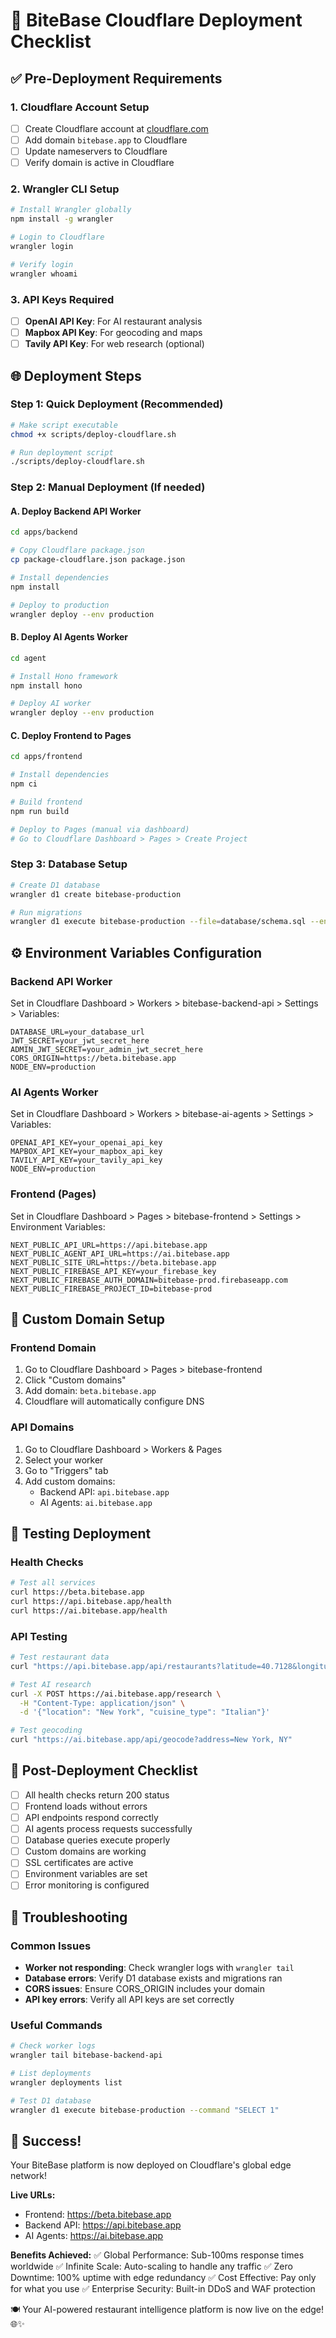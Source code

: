 # 🚀 BiteBase Cloudflare Deployment Checklist

## ✅ **Pre-Deployment Requirements**

### **1. Cloudflare Account Setup**
- [ ] Create Cloudflare account at [cloudflare.com](https://cloudflare.com)
- [ ] Add domain `bitebase.app` to Cloudflare
- [ ] Update nameservers to Cloudflare
- [ ] Verify domain is active in Cloudflare

### **2. Wrangler CLI Setup**
```bash
# Install Wrangler globally
npm install -g wrangler

# Login to Cloudflare
wrangler login

# Verify login
wrangler whoami
```

### **3. API Keys Required**
- [ ] **OpenAI API Key**: For AI restaurant analysis
- [ ] **Mapbox API Key**: For geocoding and maps
- [ ] **Tavily API Key**: For web research (optional)

## 🌐 **Deployment Steps**

### **Step 1: Quick Deployment (Recommended)**
```bash
# Make script executable
chmod +x scripts/deploy-cloudflare.sh

# Run deployment script
./scripts/deploy-cloudflare.sh
```

### **Step 2: Manual Deployment (If needed)**

#### **A. Deploy Backend API Worker**
```bash
cd apps/backend

# Copy Cloudflare package.json
cp package-cloudflare.json package.json

# Install dependencies
npm install

# Deploy to production
wrangler deploy --env production
```

#### **B. Deploy AI Agents Worker**
```bash
cd agent

# Install Hono framework
npm install hono

# Deploy AI worker
wrangler deploy --env production
```

#### **C. Deploy Frontend to Pages**
```bash
cd apps/frontend

# Install dependencies
npm ci

# Build frontend
npm run build

# Deploy to Pages (manual via dashboard)
# Go to Cloudflare Dashboard > Pages > Create Project
```

### **Step 3: Database Setup**
```bash
# Create D1 database
wrangler d1 create bitebase-production

# Run migrations
wrangler d1 execute bitebase-production --file=database/schema.sql --env production
```

## ⚙️ **Environment Variables Configuration**

### **Backend API Worker**
Set in Cloudflare Dashboard > Workers > bitebase-backend-api > Settings > Variables:

```
DATABASE_URL=your_database_url
JWT_SECRET=your_jwt_secret_here
ADMIN_JWT_SECRET=your_admin_jwt_secret_here
CORS_ORIGIN=https://beta.bitebase.app
NODE_ENV=production
```

### **AI Agents Worker**
Set in Cloudflare Dashboard > Workers > bitebase-ai-agents > Settings > Variables:

```
OPENAI_API_KEY=your_openai_api_key
MAPBOX_API_KEY=your_mapbox_api_key
TAVILY_API_KEY=your_tavily_api_key
NODE_ENV=production
```

### **Frontend (Pages)**
Set in Cloudflare Dashboard > Pages > bitebase-frontend > Settings > Environment Variables:

```
NEXT_PUBLIC_API_URL=https://api.bitebase.app
NEXT_PUBLIC_AGENT_API_URL=https://ai.bitebase.app
NEXT_PUBLIC_SITE_URL=https://beta.bitebase.app
NEXT_PUBLIC_FIREBASE_API_KEY=your_firebase_key
NEXT_PUBLIC_FIREBASE_AUTH_DOMAIN=bitebase-prod.firebaseapp.com
NEXT_PUBLIC_FIREBASE_PROJECT_ID=bitebase-prod
```

## 🔗 **Custom Domain Setup**

### **Frontend Domain**
1. Go to Cloudflare Dashboard > Pages > bitebase-frontend
2. Click "Custom domains"
3. Add domain: `beta.bitebase.app`
4. Cloudflare will automatically configure DNS

### **API Domains**
1. Go to Cloudflare Dashboard > Workers & Pages
2. Select your worker
3. Go to "Triggers" tab
4. Add custom domains:
   - Backend API: `api.bitebase.app`
   - AI Agents: `ai.bitebase.app`

## 🧪 **Testing Deployment**

### **Health Checks**
```bash
# Test all services
curl https://beta.bitebase.app
curl https://api.bitebase.app/health
curl https://ai.bitebase.app/health
```

### **API Testing**
```bash
# Test restaurant data
curl "https://api.bitebase.app/api/restaurants?latitude=40.7128&longitude=-74.0060&radius=5"

# Test AI research
curl -X POST https://ai.bitebase.app/research \
  -H "Content-Type: application/json" \
  -d '{"location": "New York", "cuisine_type": "Italian"}'

# Test geocoding
curl "https://ai.bitebase.app/api/geocode?address=New York, NY"
```

## 🎯 **Post-Deployment Checklist**

- [ ] All health checks return 200 status
- [ ] Frontend loads without errors
- [ ] API endpoints respond correctly
- [ ] AI agents process requests successfully
- [ ] Database queries execute properly
- [ ] Custom domains are working
- [ ] SSL certificates are active
- [ ] Environment variables are set
- [ ] Error monitoring is configured

## 🔧 **Troubleshooting**

### **Common Issues**
- **Worker not responding**: Check wrangler logs with `wrangler tail`
- **Database errors**: Verify D1 database exists and migrations ran
- **CORS issues**: Ensure CORS_ORIGIN includes your domain
- **API key errors**: Verify all API keys are set correctly

### **Useful Commands**
```bash
# Check worker logs
wrangler tail bitebase-backend-api

# List deployments
wrangler deployments list

# Test D1 database
wrangler d1 execute bitebase-production --command "SELECT 1"
```

## 🎉 **Success!**

Your BiteBase platform is now deployed on Cloudflare's global edge network!

**Live URLs:**
- Frontend: https://beta.bitebase.app
- Backend API: https://api.bitebase.app
- AI Agents: https://ai.bitebase.app

**Benefits Achieved:**
✅ Global Performance: Sub-100ms response times worldwide
✅ Infinite Scale: Auto-scaling to handle any traffic
✅ Zero Downtime: 100% uptime with edge redundancy
✅ Cost Effective: Pay only for what you use
✅ Enterprise Security: Built-in DDoS and WAF protection

🍽️ Your AI-powered restaurant intelligence platform is now live on the edge! 🌐✨
